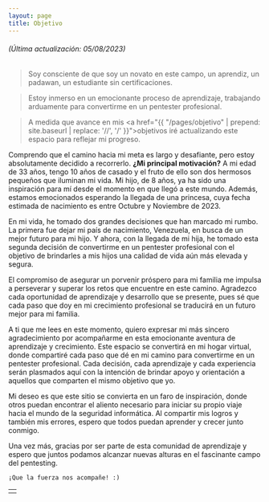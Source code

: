 ```yaml
---
layout: page
title: Objetivo
---
```

###### _(Última actualización: 05/08/2023)_

> Soy consciente de que soy un novato en este campo, un aprendiz, un padawan, un estudiante sin certificaciones.

> Estoy inmerso en un emocionante proceso de aprendizaje, trabajando arduamente para convertirme en un pentester profesional. 

> A medida que avance en mis <a href="{{ "/pages/objetivo" | prepend: site.baseurl | replace: '//', '/' }}">objetivos</a> iré actualizando este espacio para reflejar mi progreso.

Comprendo que el camino hacia mi meta es largo y desafiante, pero estoy absolutamente decidido a recorrerlo. **¿Mi principal motivación?** A mi edad de 33 años, tengo 10 años de casado y el fruto de ello son dos hermosos pequeños que iluminan mi vida. Mi hijo, de 8 años, ya ha sido una inspiración para mí desde el momento en que llegó a este mundo. Además, estamos emocionados esperando la llegada de una princesa, cuya fecha estimada de nacimiento es entre Octubre y Noviembre de 2023.

En mi vida, he tomado dos grandes decisiones que han marcado mi rumbo. La primera fue dejar mi país de nacimiento, Venezuela, en busca de un mejor futuro para mi hijo. Y ahora, con la llegada de mi hija, he tomado esta segunda decisión de convertirme en un pentester profesional con el objetivo de brindarles a mis hijos una calidad de vida aún más elevada y segura.

El compromiso de asegurar un porvenir próspero para mi familia me impulsa a perseverar y superar los retos que encuentre en este camino. Agradezco cada oportunidad de aprendizaje y desarrollo que se presente, pues sé que cada paso que doy en mi crecimiento profesional se traducirá en un futuro mejor para mi familia.

A ti que me lees en este momento, quiero expresar mi más sincero agradecimiento por acompañarme en esta emocionante aventura de aprendizaje y crecimiento. Este espacio se convertirá en mi hogar virtual, donde compartiré cada paso que dé en mi camino para convertirme en un pentester profesional. Cada decisión, cada aprendizaje y cada experiencia serán plasmados aquí con la intención de brindar apoyo y orientación a aquellos que comparten el mismo objetivo que yo.

Mi deseo es que este sitio se convierta en un faro de inspiración, donde otros puedan encontrar el aliento necesario para iniciar su propio viaje hacia el mundo de la seguridad informática. Al compartir mis logros y también mis errores, espero que todos puedan aprender y crecer junto conmigo.

Una vez más, gracias por ser parte de esta comunidad de aprendizaje y espero que juntos podamos alcanzar nuevas alturas en el fascinante campo del pentesting.

```
¡Que la fuerza nos acompañe! :)
```


|   |
|:--|
|   |